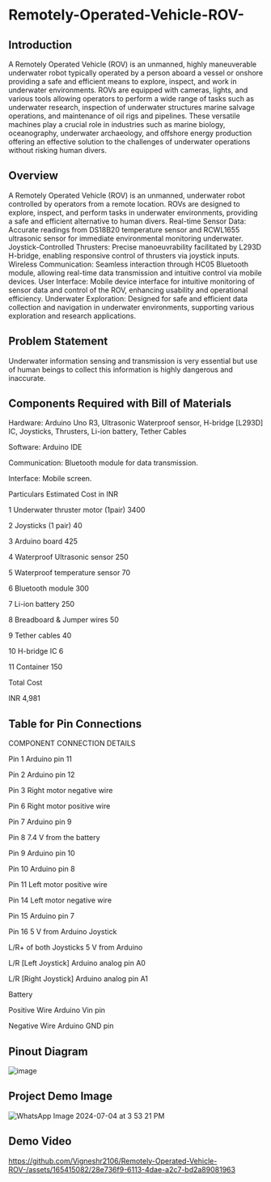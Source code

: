 # Remotely-Operated-Vehicle-ROV-

## Introduction
A Remotely Operated Vehicle (ROV) is an unmanned, highly maneuverable underwater robot typically operated by a person aboard a vessel or onshore
providing a safe and efficient means to explore, inspect, and work in underwater environments. ROVs are equipped with cameras, lights, and various tools
allowing operators to perform a wide range of tasks such as underwater research, inspection of underwater structures
marine salvage operations, and maintenance of oil rigs and pipelines. 
These versatile machines play a crucial role in industries such as marine biology, oceanography, underwater archaeology, and offshore energy production
offering an effective solution to the challenges of underwater operations without risking human divers.


## Overview
A Remotely Operated Vehicle (ROV) is an unmanned, underwater robot controlled by operators from a remote location. 
ROVs are designed to explore, inspect, and perform tasks in underwater environments, providing a safe and efficient alternative to human divers.
Real-time Sensor Data: Accurate readings from DS18B20 temperature sensor and RCWL1655 ultrasonic sensor for immediate environmental monitoring underwater.
Joystick-Controlled Thrusters: Precise manoeuvrability facilitated by L293D H-bridge, enabling responsive control of thrusters via joystick inputs.
Wireless Communication: Seamless interaction through HC05 Bluetooth module, allowing real-time data transmission and intuitive control via mobile devices.
User Interface: Mobile device interface for intuitive monitoring of sensor data and control of the ROV, enhancing usability and operational efficiency.
Underwater Exploration: Designed for safe and efficient data collection and navigation in underwater environments, supporting various exploration and research applications.


## Problem Statement
Underwater information sensing and transmission is very essential but use of human beings to collect this information is highly dangerous and inaccurate.

## Components Required with Bill of Materials
Hardware: Arduino Uno R3, Ultrasonic Waterproof sensor, H-bridge [L293D] IC, Joysticks, Thrusters, Li-ion battery, Tether Cables

Software: Arduino IDE

Communication: Bluetooth module for data transmission.

Interface: Mobile screen.


Particulars	Estimated Cost in INR

 1	Underwater thruster motor (1pair)	3400
 
 2	Joysticks (1 pair)	40 
 
 3	Arduino board	425 
 
 4	Waterproof Ultrasonic sensor	250 
 
 5	Waterproof temperature sensor	70 
 
 6	Bluetooth module	300 
 
 7	Li-ion battery	250 
 
 8	Breadboard & Jumper wires	50 
 
 9	Tether cables	40 
 
 10	H-bridge IC 	6
 
 11	Container	150
 
Total Cost

INR 4,981


## Table for Pin Connections

COMPONENT	CONNECTION DETAILS

Pin 1	Arduino pin 11

Pin 2	Arduino pin 12

Pin 3	Right motor negative wire

Pin 6	Right motor positive wire

Pin 7	Arduino pin 9

Pin 8	7.4 V from the battery

Pin 9	Arduino pin 10

Pin 10	Arduino pin 8

Pin 11	Left motor positive wire

Pin 14	Left motor negative wire

Pin 15	Arduino pin 7

Pin 16	5 V from Arduino Joystick	

L/R+ of both Joysticks	5 V from Arduino

L/R [Left Joystick]	Arduino analog pin A0

L/R [Right Joystick]	Arduino analog pin A1

Battery	

Positive Wire	Arduino Vin pin

Negative Wire	Arduino GND pin


## Pinout Diagram
![image](https://github.com/Vigneshr2106/Remotely-Operated-Vehicle-ROV-/assets/165021886/56ead2ec-9ce6-46ae-9217-9760139daf04)

## Project Demo Image

![WhatsApp Image 2024-07-04 at 3 53 21 PM](https://github.com/Vigneshr2106/Remotely-Operated-Vehicle-ROV-/assets/165415082/d3006044-8208-4fc0-969d-a4a343b87be2)

## Demo Video

https://github.com/Vigneshr2106/Remotely-Operated-Vehicle-ROV-/assets/165415082/28e736f9-6113-4dae-a2c7-bd2a89081963

